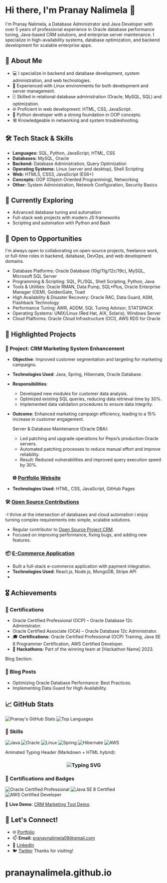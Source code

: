 # Hi there, I'm Pranay Nalimela 👋

I'm Pranay Nalime​la, a Database Administrator and Java Developer with over 5 years of professional experience in Oracle database performance tuning, Java-based CRM solutions, and enterprise server maintenance. I specialize in high-availability systems, database optimization, and backend development for scalable enterprise apps.

## 🚀 About Me
- 💻 I specialize in backend and database development, system administration, and web technologies.
- 🐧 Experienced with Linux environments for both development and server management.
- 🗄️ Skilled in relational database administration (Oracle, MySQL, SQL) and optimization.
- 🌐 Proficient in web development: HTML, CSS, JavaScript.
- 🐍 Python developer with a strong foundation in OOP concepts.
- 🕸️ Knowledgeable in networking and system troubleshooting.

## 🛠️ Tech Stack & Skills
- **Languages:** SQL, Python, JavaScript, HTML, CSS
- **Databases:** MySQL, Oracle
- **Backend:** Database Administration, Query Optimization
- **Operating Systems:** Linux (server and desktop), Shell Scripting
- **Web:** HTML5, CSS3, JavaScript (ES6+)
- **Concepts:** OOP (Object-Oriented Programming), Networking
- **Other:** System Administration, Network Configuration, Security Basics

## 🌱 Currently Exploring
- Advanced database tuning and automation
- Full-stack web projects with modern JS frameworks
- Scripting and automation with Python and Bash

## 🤝 Open to Opportunities
I'm always open to collaborating on open-source projects, freelance work, or full-time roles in backend, database, DevOps, and web development domains.
- Database Platforms: Oracle Database (10g/11g/12c/19c), MySQL, Microsoft SQL Server
- Programming & Scripting: SQL, PL/SQL, Shell Scripting, Python, Java
- Tools & Utilities: Oracle RMAN, Data Pump, SQL*Plus, Oracle Enterprise Manager (OEM), GoldenGate, Toad
- High Availability & Disaster Recovery: Oracle RAC, Data Guard, ASM, Flashback Technology
- Performance Tuning: AWR, ADDM, SQL Tuning Advisor, STATSPACK
- Operating Systems: UNIX/Linux (Red Hat, AIX, Solaris), Windows Server
- Cloud Platforms: Oracle Cloud Infrastructure (OCI), AWS RDS for Oracle
  
## 📂 Highlighted Projects
### 📁 Project: CRM Marketing System Enhancement
- **Objective**: Improved customer segmentation and targeting for marketing campaigns.
- **Technologies Used**: Java, Spring, Hibernate, Oracle Database.
- **Responsibilities**:
  - Developed new modules for customer data analysis.
  - Optimized existing SQL queries, reducing data retrieval time by 30%.
  - Implemented data validation procedures to ensure data integrity.
- **Outcome**: Enhanced marketing campaign efficiency, leading to a 15% increase in customer engagement.

  Server & Database Maintenance (Oracle DBA):
  - Led patching and upgrade operations for Pepsi’s production Oracle servers.
  - Automated patching processes to reduce manual effort and improve reliability.
  - Result: Reduced vulnerabilities and improved query execution speed by 30%.

  ### 🌐 [Portfolio Website](https://pranaynalimela.github.io)
- **Technologies Used:** HTML, CSS, JavaScript, GitHub Pages

### 🛠️ [Open Source Contributions](#)
-I thrive at the intersection of databases and cloud automation i enjoy turning complex requirements into simple, scalable solutions.
- Regular contributor to [Open Source Project CRM](#).
- Focused on improving performance, fixing bugs, and adding new features.

### 📦 [E-Commerce Application](#)
- Built a full-stack e-commerce application with payment integration.
- **Technologies Used:** React.js, Node.js, MongoDB, Stripe API
- 
## 🎖️ Achievements
### 📜 Certifications
- Oracle Certified Professional (OCP) – Oracle Database 12c Administrator.
- Oracle Certified Associate (OCA) – Oracle Database 12c Administrator.
- 🎓 **Certifications:** Oracle Certified Professional (OCP) Training, Java SE 8 Programmer Certification, AWS Certified Developer.
- 👏 **Hackathons:** Part of the winning team at [Hackathon Name] 2023.

Blog Section:
### 📝 Blog Posts
- Optimizing Oracle Database Performance: Best Practices.
- Implementing Data Guard for High Availability.

## 📈 GitHub Stats
![Pranay's GitHub Stats](https://github-readme-stats.vercel.app/api?username=pranaynalimela&show_icons=true&theme=radical)
![Top Languages](https://github-readme-stats.vercel.app/api/top-langs/?username=pranaynalimela&layout=compact&theme=radical)

### 🚀 Skills
![Java](https://img.shields.io/badge/Java-%23ED8B00.svg?style=for-the-badge&logo=openjdk&logoColor=white)
![Oracle](https://img.shields.io/badge/Oracle-F80000?style=for-the-badge&logo=oracle&logoColor=white)
![Linux](https://img.shields.io/badge/Linux-FCC624?style=for-the-badge&logo=linux&logoColor=black)
![Spring](https://img.shields.io/badge/Spring-%236DB33F.svg?style=for-the-badge&logo=spring&logoColor=white)
![Hibernate](https://img.shields.io/badge/Hibernate-59666C?style=for-the-badge&logo=hibernate&logoColor=white)
![AWS](https://img.shields.io/badge/AWS-%23FF9900.svg?style=for-the-badge&logo=amazon-aws&logoColor=white)

Animated Typing Header (Markdown + HTML hybrid):
<h3 align="center">
  <img src="https://readme-typing-svg.demolab.com?font=Fira+Code&pause=1000&color=F70000&center=true&vCenter=true&width=435&lines=Oracle+DBA+%7C+Java+Backend+Developer;4%2B+Years+in+Enterprise+Tech+%F0%9F%93%B2;Spring+%7C+Oracle+%7C+AWS+%7C+Linux+%7C+Jenkins+%F0%9F%93%A7" alt="Typing SVG" />
</h3>

### 📜 Certifications and Badges
![Oracle Certified Professional](https://img.shields.io/badge/Oracle%20DBA%20OCP-Professional-red?style=flat-square&logo=oracle)
![Java SE 8 Certified](https://img.shields.io/badge/Java%20SE%208-Certified-blue?style=flat-square&logo=java)
![AWS Certified Developer](https://img.shields.io/badge/AWS-Developer%20Associate-yellow?style=flat-square&logo=amazon-aws)


🔗 **Live Demo**: [CRM Marketing Tool Demo](https://pranaynalimela.com).

## 💬 Let's Connect!
- 🌐 [Portfolio](https://pranaynalimela.github.io)
- 📫 **Email:** [pranaynalimela09@gmail.com](mailto:pranaynalimela09@gmail.com)
- 💼 [LinkedIn](https://www.linkedin.com/in/pranay-nalimela-23191116a)
- 🐦 [Twitter](https://twitter.com/pranaynalimela)
Thanks for visiting!
# pranaynalimela.github.io
